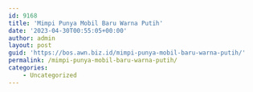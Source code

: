 ```yaml
---
id: 9168
title: 'Mimpi Punya Mobil Baru Warna Putih'
date: '2023-04-30T00:55:05+00:00'
author: admin
layout: post
guid: 'https://bos.awn.biz.id/mimpi-punya-mobil-baru-warna-putih/'
permalink: /mimpi-punya-mobil-baru-warna-putih/
categories:
    - Uncategorized
---
```


